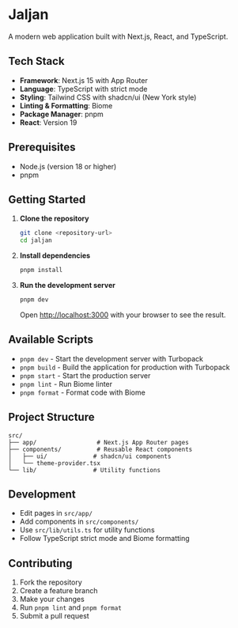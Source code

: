 # Jaljan

A modern web application built with Next.js, React, and TypeScript.

## Tech Stack

- **Framework**: Next.js 15 with App Router
- **Language**: TypeScript with strict mode
- **Styling**: Tailwind CSS with shadcn/ui (New York style)
- **Linting & Formatting**: Biome
- **Package Manager**: pnpm
- **React**: Version 19

## Prerequisites

- Node.js (version 18 or higher)
- pnpm

## Getting Started

1. **Clone the repository**

   ```bash
   git clone <repository-url>
   cd jaljan
   ```

2. **Install dependencies**

   ```bash
   pnpm install
   ```

3. **Run the development server**

   ```bash
   pnpm dev
   ```

   Open [http://localhost:3000](http://localhost:3000) with your browser to see the result.

## Available Scripts

- `pnpm dev` - Start the development server with Turbopack
- `pnpm build` - Build the application for production with Turbopack
- `pnpm start` - Start the production server
- `pnpm lint` - Run Biome linter
- `pnpm format` - Format code with Biome

## Project Structure

```
src/
├── app/                 # Next.js App Router pages
├── components/          # Reusable React components
│   ├── ui/             # shadcn/ui components
│   └── theme-provider.tsx
└── lib/                # Utility functions
```

## Development

- Edit pages in `src/app/`
- Add components in `src/components/`
- Use `src/lib/utils.ts` for utility functions
- Follow TypeScript strict mode and Biome formatting

## Contributing

1. Fork the repository
2. Create a feature branch
3. Make your changes
4. Run `pnpm lint` and `pnpm format`
5. Submit a pull request

